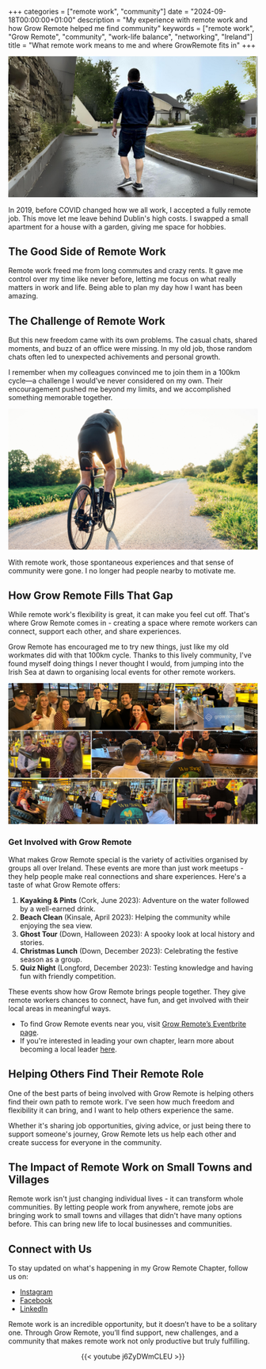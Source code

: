 +++
categories = ["remote work", "community"]
date = "2024-09-18T00:00:00+01:00"
description = "My experience with remote work and how Grow Remote helped me find community"
keywords = ["remote work", "Grow Remote", "community", "work-life balance", "networking", "Ireland"]
title = "What remote work means to me and where GrowRemote fits in"
+++

<center>

![](/images/growremote/hoodie.png)

</center>

In 2019, before COVID changed how we all work, I accepted a fully remote job. This move let me leave behind Dublin's high costs. I swapped a small apartment for a house with a garden, giving me space for hobbies.

## The Good Side of Remote Work

Remote work freed me from long commutes and crazy rents. It gave me control over my time like never before, letting me focus on what really matters in work and life. Being able to plan my day how I want has been amazing.

## The Challenge of Remote Work

But this new freedom came with its own problems. The casual chats, shared moments, and buzz of an office were missing. In my old job, those random chats often led to unexpected achivements and personal growth.

I remember when my colleagues convinced me to join them in a 100km cycle—a challenge I would’ve never considered on my own. Their encouragement pushed me beyond my limits, and we accomplished something memorable together.

<center>

![](/images/growremote/bike.png)

</center>

With remote work, those spontaneous experiences and that sense of community were gone. I no longer had people nearby to motivate me.

## How Grow Remote Fills That Gap

While remote work's flexibility is great, it can make you feel cut off. That's where Grow Remote comes in - creating a space where remote workers can connect, support each other, and share experiences.

Grow Remote has encouraged me to try new things, just like my old workmates did with that 100km cycle. Thanks to this lively community, I've found myself doing things I never thought I would, from jumping into the Irish Sea at dawn to organising local events for other remote workers.

<center>

![](/images/growremote/cocktails.png)

</center>

### Get Involved with Grow Remote

What makes Grow Remote special is the variety of activities organised by groups all over Ireland. These events are more than just work meetups - they help people make real connections and share experiences. Here's a taste of what Grow Remote offers:

1. **Kayaking & Pints** (Cork, June 2023): Adventure on the water followed by a well-earned drink.
2. **Beach Clean** (Kinsale, April 2023): Helping the community while enjoying the sea view.
3. **Ghost Tour** (Down, Halloween 2023): A spooky look at local history and stories.
4. **Christmas Lunch** (Down, December 2023): Celebrating the festive season as a group.
5. **Quiz Night** (Longford, December 2023): Testing knowledge and having fun with friendly competition.

These events show how Grow Remote brings people together. They give remote workers chances to connect, have fun, and get involved with their local areas in meaningful ways.

* To find Grow Remote events near you, visit [Grow Remote’s Eventbrite page](https://www.eventbrite.com/o/grow-remote-17859877089).  
* If you're interested in leading your own chapter, learn more about becoming a local leader [here](https://growremote.ie/local-leader/).

## Helping Others Find Their Remote Role

One of the best parts of being involved with Grow Remote is helping others find their own path to remote work. I've seen how much freedom and flexibility it can bring, and I want to help others experience the same.

Whether it's sharing job opportunities, giving advice, or just being there to support someone's journey, Grow Remote lets us help each other and create success for everyone in the community.

## The Impact of Remote Work on Small Towns and Villages

Remote work isn't just changing individual lives - it can transform whole communities. By letting people work from anywhere, remote jobs are bringing work to small towns and villages that didn't have many options before. This can bring new life to local businesses and communities.


## Connect with Us

To stay updated on what's happening in my Grow Remote Chapter, follow us on:

* [Instagram](https://www.instagram.com/growremote_south_east_cork/)  
* [Facebook](https://www.facebook.com/growremote.south.east.cork)  
* [LinkedIn](https://www.linkedin.com/company/growremote-south-east-cork)

Remote work is an incredible opportunity, but it doesn’t have to be a solitary one. Through Grow Remote, you’ll find support, new challenges, and a community that makes remote work not only productive but truly fulfilling.

<center>

{{< youtube j6ZyDWmCLEU >}}

</center>
